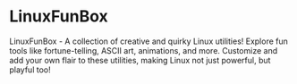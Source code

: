 # LinuxFunBox
LinuxFunBox - A collection of creative and quirky Linux utilities! Explore fun tools like fortune-telling, ASCII art, animations, and more. Customize and add your own flair to these utilities, making Linux not just powerful, but playful too!

